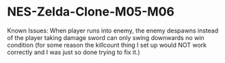 # NES-Zelda-Clone-M05-M06

Known Issues:
When player runs into enemy, the enemy despawns instead of the player taking damage
sword can only swing downwards
no win condition (for some reason the killcount thing I set up would NOT work correctly and I was just so done trying to fix it.)
